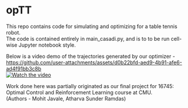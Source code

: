 # opTT

This repo contains code for simulating and optimizing for a table tennis robot.  
The code is contained entirely in main_casadi.py, and is to to be run cell-wise Jupyter notebook style.  

Below is a video demo of the trajectories generated by our optimizer - 
https://github.com/user-attachments/assets/d0b22bfd-aed9-4b91-afe6-ad4f91bb3c8b
\
[![Watch the video](https://i.sstatic.net/Vp2cE.png)](https://youtu.be/vt5fpE0bzSY)


Work done here was partially originated as our final project for 16745: Optimal Control and Reinforcement Learning course at CMU.  
(Authors - Mohit Javale, Atharva Sunder Ramdas)
